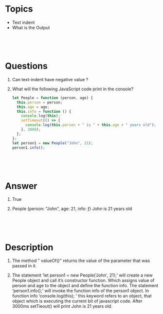 # Topics

- Text indent
- What is the Output

&nbsp;

&nbsp;

# Questions

1. Can text-indent have negative value ?

2. What will the following JavaScript code print in the console?

   ```js
   let People = function (person, age) {
     this.person = person;
     this.age = age;
     this.info = function () {
       console.log(this);
       setTimeout(() => {
         console.log(this.person + " is " + this.age + " years old");
       }, 3000);
     };
   };
   let person1 = new People("John", 21);
   person1.info();
   ```

&nbsp;

&nbsp;

# Answer

1. True

2. People {person: "John", age: 21, info: ƒ} John is 21 years old

&nbsp;

&nbsp;

# Description

1. The method " valueOf()" returns the value of the parameter that was passed in it.

2. The statement ‘let person1 = new People('John', 21);’ will create a new People object and call it’s constructor function. Which assigns value of person and age to the object and define the function info. The statement ‘person1.info();’ will invoke the function info of the person1 object. In function info ‘console.log(this); ’ this keyword refers to an object, that object which is executing the current bit of javascript code. After 3000ms setTieout() will print John is 21 years old.
